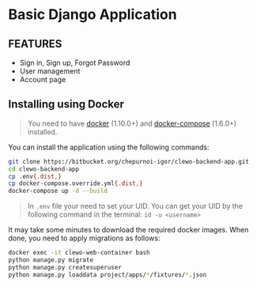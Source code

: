 Basic Django Application
================================

## FEATURES
- Sign in, Sign up, Forgot Password
- User management
- Account page


Installing using Docker
-----------------------

> You need to have [docker](http://www.docker.com) (1.10.0+) and
[docker-compose](https://docs.docker.com/compose/install/) (1.6.0+) installed.

You can install the application using the following commands:

```sh
git clone https://bitbucket.org/chepurnoi-igor/clewo-backend-app.git
cd clewo-backend-app
cp .env{.dist,}
cp docker-compose.override.yml{.dist,}
docker-compose up -d --build
```
> In `.env` file your need to set your UID.
> You can get your UID by the following command in the terminal: `id -u <username>`

It may take some minutes to download the required docker images. When
done, you need to apply migrations as follows:

```sh
docker exec -it clewo-web-container bash
python manage.py migrate
python manage.py createsuperuser
python manage.py loaddata project/apps/*/fixtures/*.json
```